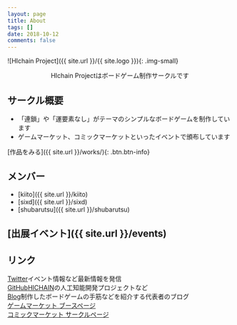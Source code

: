 ```yaml
---
layout: page
title: About
tags: []
date: 2018-10-12
comments: false
---
```


![HIchain Project]({{ site.url }}/{{ site.logo }}){: .img-small}
<center>HIchain Projectはボードゲーム制作サークルです</center>

## サークル概要

* 「連鎖」や「運要素なし」がテーマのシンプルなボードゲームを制作しています
* ゲームマーケット、コミックマーケットといったイベントで頒布しています

[作品をみる]({{ site.url }}/works/){: .btn.btn-info}

## メンバー

* [kiito]({{ site.url }}/kiito)
* [sixd]({{ site.url }}/sixd)
* [shubarutsu]({{ site.url }}/shubarutsu)

## [出展イベント]({{ site.url }}/events)

## リンク

<a class="social-btn" href="https://twitter.com/{{ site.twitter }}" target="_blank" rel="noopener noreferrer"><i class="fa fa-fw fa-twitter-square"></i>Twitter</a>イベント情報など最新情報を発信<br />
<a class="social-btn" href="https://github.com/{{ site.github-url }}" target="_blank" rel="noopener noreferrer"><i class="fa fa-fw fa-github"></i>GitHub</a><a href="{{ site.url }}/hichain">HICHAIN</a>の人工知能開発プロジェクトなど<br />
<a class="social-btn" href="{{ site.hatenablog }}" target="_blank" rel="noopener noreferrer"><i class="fa fa-fw fa-pencil"></i>Blog</a>制作したボードゲームの手筋などを紹介する代表者のブログ<br />
<a class="social-btn" href="http://gamemarket.jp/booth/{{ site.gamemarket }}" target="_blank" rel="noopener noreferrer"><i class="fa fa-fw fa-link"></i>ゲームマーケット ブースページ</a><br />
<a class="social-btn" href="https://portal.circle.ms/Circle/Index/{{ site.circlems }}" target="_blank" rel="noopener noreferrer"><i class="fa fa-fw fa-link"></i>コミックマーケット サークルページ</a>